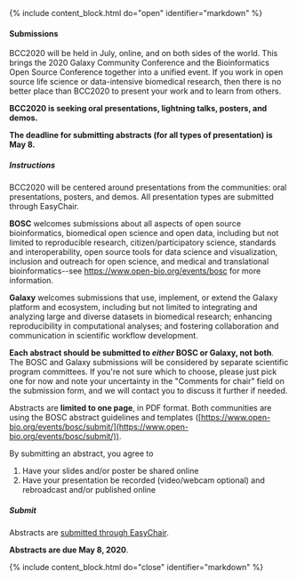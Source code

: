 <a name="submit-an-abstract"/>
<!--Important for markdown to render! Also make sure the page has a .md extension-->
{% include content_block.html do="open" identifier="markdown" %} <div markdown="1">

#### Submissions

BCC2020 will be held in July, online, and on both sides of the world. This brings the 2020 Galaxy Community Conference and the Bioinformatics Open Source Conference together into a unified event. If you work in open source life science or data-intensive biomedical research, then there is no better place than BCC2020 to present your work and to learn from others.

**BCC2020 is seeking oral presentations, lightning talks, posters, and demos.**

**The deadline for submitting abstracts (for all types of presentation) is May 8.**

##### Instructions

BCC2020 will be centered around presentations from the communities: oral presentations, posters, and demos. All presentation types are submitted through EasyChair.

**BOSC** welcomes submissions about all aspects of open source bioinformatics, biomedical open science and open data, including but not limited to reproducible research, citizen/participatory science, standards and interoperability, open source tools for data science and visualization, inclusion and outreach for open science, and medical and translational bioinformatics--see https://www.open-bio.org/events/bosc for more information.

**Galaxy** welcomes submissions that use, implement, or extend the Galaxy platform and ecosystem, including but not limited to integrating and analyzing large and diverse datasets in biomedical research; enhancing reproducibility in computational analyses; and fostering collaboration and communication in scientific workflow development.

**Each abstract should be submitted to _either_ BOSC or Galaxy, not both**. The BOSC and Galaxy submissions will be considered by separate scientific program committees. If you're not sure which to choose, please just pick one for now and note your uncertainty in the "Comments for chair" field on the  submission form, and we will contact you to discuss it further if needed.

Abstracts are **limited to one page**, in PDF format. Both communities are using the BOSC abstract guidelines and templates ([https://www.open-bio.org/events/bosc/submit/](https://www.open-bio.org/events/bosc/submit/)).

By submitting an abstract, you agree to

1. Have your slides and/or poster be shared online
2. Have your presentation be recorded (video/webcam optional) and rebroadcast and/or published online

##### Submit

Abstracts are [submitted through EasyChair](https://easychair.org/conferences/?conf=bcc2020).

**Abstracts are due May 8, 2020**.

</div> {% include content_block.html do="close" identifier="markdown" %}
